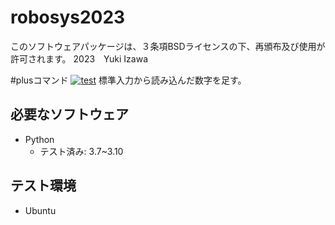 # robosys2023
このソフトウェアパッケージは、３条項BSDライセンスの下、再頒布及び使用が許可されます。
2023　Yuki Izawa

#plusコマンド
[![test](https://github.com/sushiizawa/robosys2023/actions/workflows/test.yml/badge.svg)](https://github.com/sushiizawa/robosys2023/actions/workflows/test.yml)
標準入力から読み込んだ数字を足す。

## 必要なソフトウェア ##
* Python
  * テスト済み: 3.7~3.10

## テスト環境　
* Ubuntu
